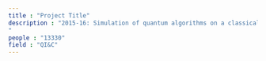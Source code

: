 ```yaml
---
title : "Project Title"
description : "2015-16: Simulation of quantum algorithms on a classical computer. UGP under Prof. Harbola at IITK. I simulated  basic quantum computing algorithms on a classical computer.
"
people : "13330"
field : "QI&C"
---
```

